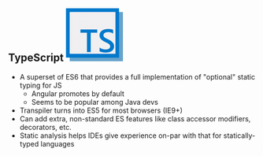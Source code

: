 ## TypeScript ![alt text](images/typescript_sm.png "TypeScript Logo") <!-- .element: class="inline-with-content" -->
- A superset of ES6 that provides a full implementation of "optional" static typing for JS <!-- .element: class="fragment" data-fragment-index="1" -->
  - Angular promotes by default <!-- .element: class="fragment" data-fragment-index="2" -->
  - Seems to be popular among Java devs <!-- .element: class="fragment" data-fragment-index="3" -->
- Transpiler turns into ES5 for most browsers (IE9+) <!-- .element: class="fragment" data-fragment-index="4" -->
- Can add extra, non-standard ES features like class accessor modifiers, decorators, etc. <!-- .element: class="fragment" data-fragment-index="5" -->
- Static analysis helps IDEs give experience on-par with that for statically-typed languages <!-- .element: class="fragment" data-fragment-index="6" -->